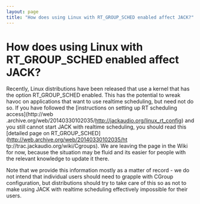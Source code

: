 ```yaml
---
layout: page
title: "How does using Linux with RT_GROUP_SCHED enabled affect JACK?"
---
```


# How does using Linux with RT_GROUP_SCHED enabled affect JACK?

Recently, Linux distributions have been released that use a kernel that has
the option RT_GROUP_SCHED enabled. This has the potential to wreak havoc on
applications that want to use realtime scheduling, but need not do so. If you
have followed the [instructions on setting up RT scheduling access](http://web
.archive.org/web/20140330102035/http://jackaudio.org/linux_rt_config) and you
still cannot start JACK with realtime scheduling, you should read this
[detailed page on RT_GROUP_SCHED](http://web.archive.org/web/20140330102035/ht
tp://trac.jackaudio.org/wiki/Cgroups). We are leaving the page in the Wiki for
now, because the situation may be fluid and its easier for people with the
relevant knowledge to update it there.

Note that we provide this information mostly as a matter of record - we do not
intend that individual users should need to grapple with CGroup configuration,
but distributions should try to take care of this so as not to make using JACK
with realtime scheduling effectively impossible for their users.

